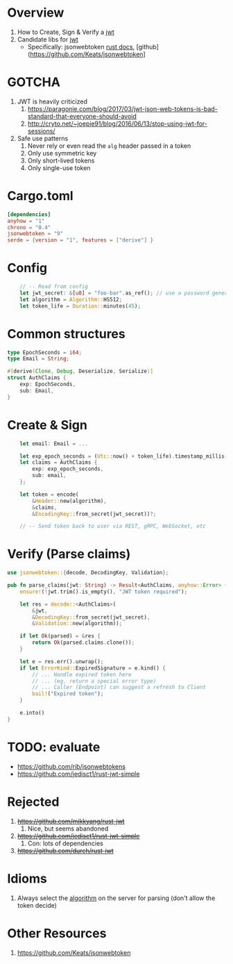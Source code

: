 # Overview

1. How to Create, Sign & Verify a [jwt](https://jwt.io/)
1. Candidate libs for [jwt](https://jwt.io/)
    - Specifically: jsonwebtoken [rust docs](https://docs.rs/jsonwebtoken/latest/jsonwebtoken/), [github](https://github.com/Keats/jsonwebtoken]

# GOTCHA
1. JWT is heavily criticized
    1. https://paragonie.com/blog/2017/03/jwt-json-web-tokens-is-bad-standard-that-everyone-should-avoid
    1. http://cryto.net/~joepie91/blog/2016/06/13/stop-using-jwt-for-sessions/
1. Safe use patterns
    1. Never rely or even read the `alg` header passed in a token
    1. Only use symmetric key
    1. Only short-lived tokens
    1. Only single-use token


# Cargo.toml
```toml
[dependencies]
anyhow = "1"
chrono = "0.4"
jsonwebtoken = "9"
serde = {version = "1", features = ["derive"] }
```


# Config
```rust
    // -- Read from config
    let jwt_secret: &[u8] = "foo-bar".as_ref(); // use a password generator
    let algorithm = Algorithm::HS512;
    let token_life = Duration::minutes(45);
```


# Common structures
```rust
type EpochSeconds = i64;
type Email = String;

#[derive(Clone, Debug, Deserialize, Serialize)]
struct AuthClaims {
    exp: EpochSeconds,
    sub: Email,
}
```


# Create & Sign
```rust
    let email: Email = ...

    let exp_epoch_seconds = (Utc::now() + token_life).timestamp_millis() / 1000;
    let claims = AuthClaims {
        exp: exp_epoch_seconds,
        sub: email,
    };

    let token = encode(
        &Header::new(algorithm),
        &claims,
        &EncodingKey::from_secret(jwt_secret))?;

    // -- Send token back to user via REST, gRPC, WebSocket, etc
```


# Verify (Parse claims)

```rust
use jsonwebtoken::{decode, DecodingKey, Validation};

pub fn parse_claims(jwt: String) -> Result<AuthClaims, anyhow::Error> {
    ensure!(!jwt.trim().is_empty(), "JWT token required");

    let res = decode::<AuthClaims>(
        &jwt,
        &DecodingKey::from_secret(jwt_secret),
        &Validation::new(algorithm));

    if let Ok(parsed) = &res {
        return Ok(parsed.claims.clone());
    }

    let e = res.err().unwrap();
    if let ErrorKind::ExpiredSignature = e.kind() {
        // ... Handle expired token here
        // ... (eg. return a special error type)
        // ... Caller (Endpoint) can suggest a refresh to Client
        bail!("Expired token");
    }

    e.into()
}
```


# TODO: evaluate
- https://github.com/rib/jsonwebtokens
- https://github.com/jedisct1/rust-jwt-simple


# Rejected
1. ~~https://github.com/mikkyang/rust-jwt~~
    1. Nice, but seems abandoned
1. ~~https://github.com/jedisct1/rust-jwt-simple~~
    1. Con: lots of dependencies
1. ~~https://github.com/durch/rust-jwt~~

# Idioms

1. Always select the [algorithm](https://github.com/Keats/jsonwebtoken/blob/master/src/algorithms.rs#L16) on the server for parsing (don't allow the token decide)

# Other Resources

1. https://github.com/Keats/jsonwebtoken
